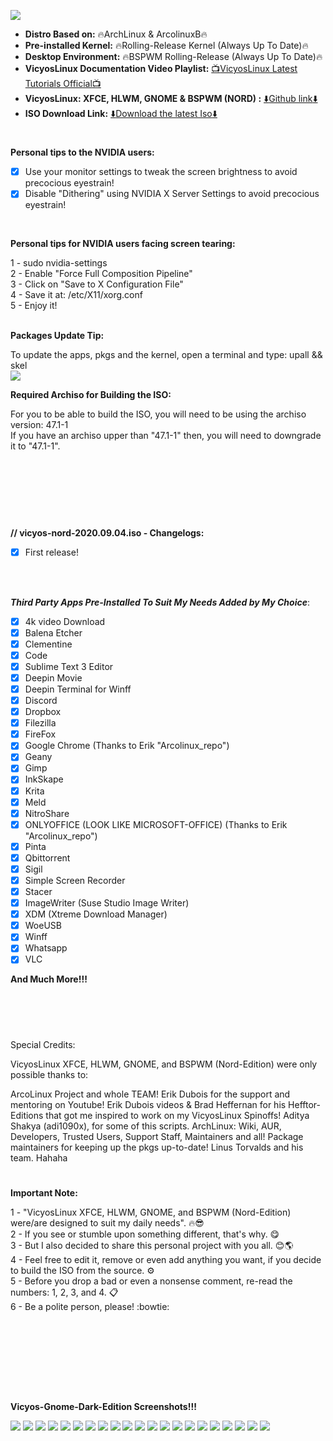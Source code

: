 
![](https://i.imgur.com/DFR1Ucf.jpg)

- **Distro Based on:** :fire:ArchLinux & ArcolinuxB:fire:
- **Pre-installed Kernel:** :fire:Rolling-Release Kernel (Always Up To Date):fire:
- **Desktop Environment:** :fire:BSPWM Rolling-Release (Always Up To Date):fire:
- **VicyosLinux Documentation Video Playlist:** [:tv:VicyosLinux Latest Tutorials Official:tv:](https://www.youtube.com/playlist?list=PLEHnzNeoCcNzT-ZpVu7aywVocaxr7XgNS)
- **VicyosLinux: XFCE, HLWM, GNOME & BSPWM (NORD) :** [:arrow_down:Github link:arrow_down:](https://github.com/felipendc/vicyos-build) 
- **ISO Download Link:** [:arrow_down:Download the latest Iso:arrow_down:](https://sourceforge.net/projects/arcolinux-spinoffs/files/Vicyos/Vicyos-Nord/) 

#

**Personal tips to the NVIDIA users:**

- [x] Use your monitor settings to tweak the screen brightness to avoid precocious eyestrain!
- [x] Disable "Dithering" using NVIDIA X Server Settings to avoid precocious eyestrain!
<br />

**Personal tips for NVIDIA users facing screen tearing:** 

1 - sudo nvidia-settings <br />
2 - Enable "Force Full Composition Pipeline" <br />
3 - Click on "Save to X Configuration File" <br />
4 - Save it at: /etc/X11/xorg.conf <br />
5 - Enjoy it! <br />
 <br />

**Packages Update Tip:** 

To update the apps, pkgs and the kernel, open a terminal and type: upall && skel<br />
![](https://i.imgur.com/OHhlz0f.png)
 <br />


**Required Archiso for Building the ISO:** 

For you to be able to build the ISO, you will need to be using the archiso version: 47.1-1<br />
If you have an archiso upper than "47.1-1" then, you will need to downgrade it to "47.1-1".<br />

#

<br />
<br />
<br />
<br />

**//  vicyos-nord-2020.09.04.iso - Changelogs:**

 - [x] First release!

<br />
<br />

***Third Party Apps Pre-Installed To Suit My Needs Added by My Choice***: <br />

 - [x] 4k video Download 
 - [x] Balena Etcher 
 - [x] Clementine 
 - [x] Code
 - [x] Sublime Text 3 Editor
 - [x] Deepin Movie
 - [x] Deepin Terminal for Winff
 - [x] Discord
 - [x] Dropbox
 - [x] Filezilla
 - [x] FireFox 
 - [x] Google Chrome (Thanks to Erik "Arcolinux_repo")
 - [x] Geany
 - [x] Gimp
 - [x] InkSkape
 - [x] Krita
 - [x] Meld
 - [x] NitroShare
 - [x] ONLYOFFICE (LOOK LIKE MICROSOFT-OFFICE) (Thanks to Erik "Arcolinux_repo")
 - [x] Pinta
 - [x] Qbittorrent
 - [x] Sigil
 - [x] Simple Screen Recorder
 - [x] Stacer
 - [x] ImageWriter (Suse Studio Image Writer)
 - [x] XDM (Xtreme Download Manager)
 - [x] WoeUSB
 - [x] Winff
 - [x] Whatsapp
 - [x] VLC

**And Much More!!!**

<br />
<br />

# 

Special Credits:

VicyosLinux XFCE, HLWM, GNOME, and BSPWM (Nord-Edition) were only possible thanks to:

ArcoLinux Project and whole TEAM!
Erik Dubois for the support and mentoring on Youtube!
Erik Dubois videos & Brad Heffernan for his Hefftor-Editions that got me inspired to work on my VicyosLinux Spinoffs!
Aditya Shakya (adi1090x), for some of this scripts. 
ArchLinux: Wiki, AUR, Developers, Trusted Users, Support Staff, Maintainers and all!
Package maintainers for keeping up the pkgs up-to-date!
Linus Torvalds and his team. Hahaha

# 

**Important Note:**

1 - "VicyosLinux XFCE, HLWM, GNOME, and BSPWM (Nord-Edition) were/are designed to suit my daily needs". :fire::sunglasses: <br />
2 - If you see or stumble upon something different, that's why. :yum: <br />
3 - But I also decided to share this personal project with you all. :blush::earth_americas: <br />
4 - Feel free to edit it, remove or even add anything you want, if you decide to build the ISO from the source. :gear: <br />
5 - Before you drop a bad or even a nonsense comment, re-read the numbers: 1, 2, 3, and 4. :clipboard: <br />
6 - Be a polite person, please! :bowtie: <br />

#

<br />


#

<br />
<br />

**Vicyos-Gnome-Dark-Edition Screenshots!!!**

![](https://i.imgur.com/VaHlSLz.jpg)
![](https://i.imgur.com/D1TxJzl.jpg)
![](https://i.imgur.com/mgaqKTt.jpg)
![](https://i.imgur.com/WwREqie.jpg)
![](https://i.imgur.com/n8WqDFc.jpg)
![](https://i.imgur.com/4Zv6VnR.jpg)
![](https://i.imgur.com/QxRh835.png)
![](https://i.imgur.com/wuO7FqA.png)
![](https://i.imgur.com/sKUTXLT.png)
![](https://i.imgur.com/WiZSRU8.png)
![](https://i.imgur.com/h662hwc.png)
![](https://i.imgur.com/mf6CXhJ.png)
![](https://i.imgur.com/3KqbI17.png)
![](https://i.imgur.com/Y3MP0qo.png)
![](https://i.imgur.com/aNuZh1Z.png)
![](https://i.imgur.com/g0IyUuT.png)
![](https://i.imgur.com/9rTuEBs.png)
![](https://i.imgur.com/f36sdbl.png)
![](https://i.imgur.com/hXw8F8J.jpg)
![](https://i.imgur.com/YNe9Uhz.jpg)
![](https://i.imgur.com/VfzSJJk.jpg)














































